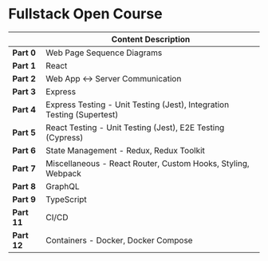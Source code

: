 # Fullstack Open Course
|            | Content Description |
|    ----    | --- |
| __Part 0__ | Web Page Sequence Diagrams |
| __Part 1__ | React |
| __Part 2__ | Web App <-> Server Communication |
| __Part 3__ | Express |
| __Part 4__ | Express Testing - Unit Testing (Jest), Integration Testing (Supertest) |
| __Part 5__ | React Testing - Unit Testing (Jest), E2E Testing (Cypress) |
| __Part 6__ | State Management - Redux, Redux Toolkit |
| __Part 7__ | Miscellaneous - React Router, Custom Hooks, Styling, Webpack |
| __Part 8__ | GraphQL |
| __Part 9__ | TypeScript |
| __Part 11__ | CI/CD |
| __Part 12__ | Containers - Docker, Docker Compose |
